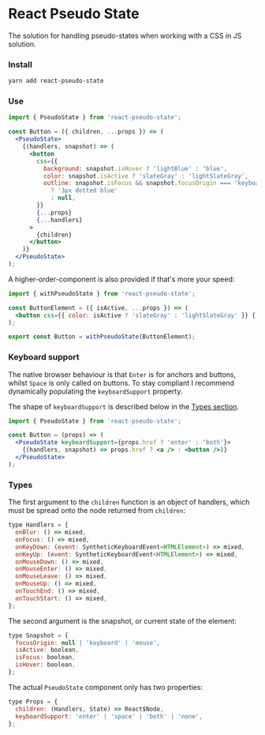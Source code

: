# React Pseudo State

The solution for handling pseudo-states when working with a CSS in JS solution.

### Install

```bash
yarn add react-pseudo-state
```

### Use

```jsx
import { PseudoState } from 'react-pseudo-state';

const Button = ({ children, ...props }) => (
  <PseudoState>
    {(handlers, snapshot) => (
      <button
        css={{
          background: snapshot.isHover ? 'lightBlue' : 'blue',
          color: snapshot.isActive ? 'slateGray' : 'lightSlateGray',
          outline: snapshot.isFocus && snapshot.focusOrigin === 'keyboard'
            ? '3px dotted blue'
            : null,
        }}
        {...props}
        {...handlers}
      >
        {children}
      </button>
    )}
  </PseudoState>
);
```

A higher-order-component is also provided if that's more your speed:

```jsx
import { withPseudoState } from 'react-pseudo-state';

const ButtonElement = ({ isActive, ...props }) => (
  <button css={{ color: isActive ? 'slateGray' : 'lightSlateGray' }} {...props} />
);

export const Button = withPseudoState(ButtonElement);
```

### Keyboard support

The native browser behaviour is that `Enter` is for anchors and buttons, whilst `Space` is only called on buttons. To stay compliant I recommend dynamically populating the `keyboardSupport` property.

The shape of `keyboardSupport` is described below in the [Types section](/#types).

```jsx
import { PseudoState } from 'react-pseudo-state';

const Button = (props) => (
  <PseudoState keyboardSupport={props.href ? 'enter' : 'both'}>
    {(handlers, snapshot) => props.href ? <a /> : <button />)}
  </PseudoState>
);
```

### Types

The first argument to the `children` function is an object of handlers, which must be spread onto the node returned from `children`:

```jsx
type Handlers = {
  onBlur: () => mixed,
  onFocus: () => mixed,
  onKeyDown: (event: SyntheticKeyboardEvent<HTMLElement>) => mixed,
  onKeyUp: (event: SyntheticKeyboardEvent<HTMLElement>) => mixed,
  onMouseDown: () => mixed,
  onMouseEnter: () => mixed,
  onMouseLeave: () => mixed,
  onMouseUp: () => mixed,
  onTouchEnd: () => mixed,
  onTouchStart: () => mixed,
};
```

The second argument is the snapshot, or current state of the element:

```jsx
type Snapshot = {
  focusOrigin: null | 'keyboard' | 'mouse',
  isActive: boolean,
  isFocus: boolean,
  isHover: boolean,
};
```

The actual `PseudoState` component only has two properties:

```jsx
type Props = {
  children: (Handlers, State) => React$Node,
  keyboardSupport: 'enter' | 'space' | 'both' | 'none',
};
```
